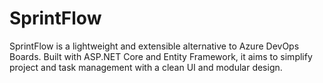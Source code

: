 # SprintFlow
 SprintFlow is a lightweight and extensible alternative to Azure DevOps Boards. Built with ASP.NET Core and Entity Framework, it aims to simplify project and task management with a clean UI and modular design.
